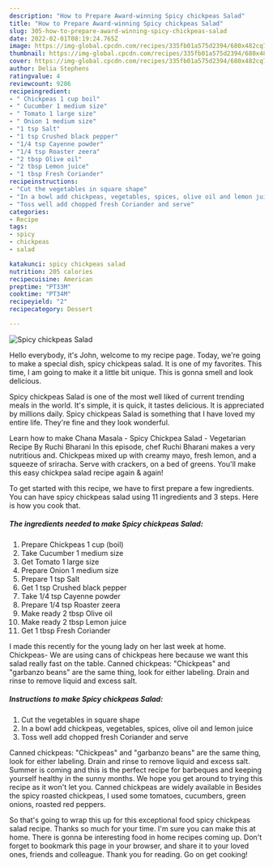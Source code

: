 ```yaml
---
description: "How to Prepare Award-winning Spicy chickpeas Salad"
title: "How to Prepare Award-winning Spicy chickpeas Salad"
slug: 305-how-to-prepare-award-winning-spicy-chickpeas-salad
date: 2022-02-01T08:19:24.765Z
image: https://img-global.cpcdn.com/recipes/335fb01a575d2394/680x482cq70/spicy-chickpeas-salad-recipe-main-photo.jpg
thumbnail: https://img-global.cpcdn.com/recipes/335fb01a575d2394/680x482cq70/spicy-chickpeas-salad-recipe-main-photo.jpg
cover: https://img-global.cpcdn.com/recipes/335fb01a575d2394/680x482cq70/spicy-chickpeas-salad-recipe-main-photo.jpg
author: Delia Stephens
ratingvalue: 4
reviewcount: 9286
recipeingredient:
- " Chickpeas 1 cup boil"
- " Cucumber 1 medium size"
- " Tomato 1 large size"
- " Onion 1 medium size"
- "1 tsp Salt"
- "1 tsp Crushed black pepper"
- "1/4 tsp Cayenne powder"
- "1/4 tsp Roaster zeera"
- "2 tbsp Olive oil"
- "2 tbsp Lemon juice"
- "1 tbsp Fresh Coriander"
recipeinstructions:
- "Cut the vegetables in square shape"
- "In a bowl add chickpeas, vegetables, spices, olive oil and lemon juice"
- "Toss well add chopped fresh Coriander and serve"
categories:
- Recipe
tags:
- spicy
- chickpeas
- salad

katakunci: spicy chickpeas salad 
nutrition: 205 calories
recipecuisine: American
preptime: "PT33M"
cooktime: "PT34M"
recipeyield: "2"
recipecategory: Dessert

---
```



![Spicy chickpeas Salad](https://img-global.cpcdn.com/recipes/335fb01a575d2394/680x482cq70/spicy-chickpeas-salad-recipe-main-photo.jpg)

Hello everybody, it's John, welcome to my recipe page. Today, we're going to make a special dish, spicy chickpeas salad. It is one of my favorites. This time, I am going to make it a little bit unique. This is gonna smell and look delicious.

Spicy chickpeas Salad is one of the most well liked of current trending meals in the world. It's simple, it is quick, it tastes delicious. It is appreciated by millions daily. Spicy chickpeas Salad is something that I have loved my entire life. They're fine and they look wonderful.

Learn how to make Chana Masala - Spicy Chickpea Salad - Vegetarian Recipe By Ruchi Bharani In this episode, chef Ruchi Bharani makes a very nutritious and. Chickpeas mixed up with creamy mayo, fresh lemon, and a squeeze of sriracha. Serve with crackers, on a bed of greens. You&#39;ll make this easy chickpea salad recipe again &amp; again!


To get started with this recipe, we have to first prepare a few ingredients. You can have spicy chickpeas salad using 11 ingredients and 3 steps. Here is how you cook that.

<!--inarticleads1-->

##### The ingredients needed to make Spicy chickpeas Salad:

1. Prepare  Chickpeas 1 cup (boil)
1. Take  Cucumber 1 medium size
1. Get  Tomato 1 large size
1. Prepare  Onion 1 medium size
1. Prepare 1 tsp Salt
1. Get 1 tsp Crushed black pepper
1. Take 1/4 tsp Cayenne powder
1. Prepare 1/4 tsp Roaster zeera
1. Make ready 2 tbsp Olive oil
1. Make ready 2 tbsp Lemon juice
1. Get 1 tbsp Fresh Coriander


I made this recently for the young lady on her last week at home. Chickpeas- We are using cans of chickpeas here because we want this salad really fast on the table. Canned chickpeas: &#34;Chickpeas&#34; and &#34;garbanzo beans&#34; are the same thing, look for either labeling. Drain and rinse to remove liquid and excess salt. 

<!--inarticleads2-->

##### Instructions to make Spicy chickpeas Salad:

1. Cut the vegetables in square shape
1. In a bowl add chickpeas, vegetables, spices, olive oil and lemon juice
1. Toss well add chopped fresh Coriander and serve


Canned chickpeas: &#34;Chickpeas&#34; and &#34;garbanzo beans&#34; are the same thing, look for either labeling. Drain and rinse to remove liquid and excess salt. Summer is coming and this is the perfect recipe for barbeques and keeping yourself healthy in the sunny months. We hope you get around to trying this recipe as it won&#39;t let you. Canned chickpeas are widely available in Besides the spicy roasted chickpeas, I used some tomatoes, cucumbers, green onions, roasted red peppers. 

So that's going to wrap this up for this exceptional food spicy chickpeas salad recipe. Thanks so much for your time. I'm sure you can make this at home. There is gonna be interesting food in home recipes coming up. Don't forget to bookmark this page in your browser, and share it to your loved ones, friends and colleague. Thank you for reading. Go on get cooking!
